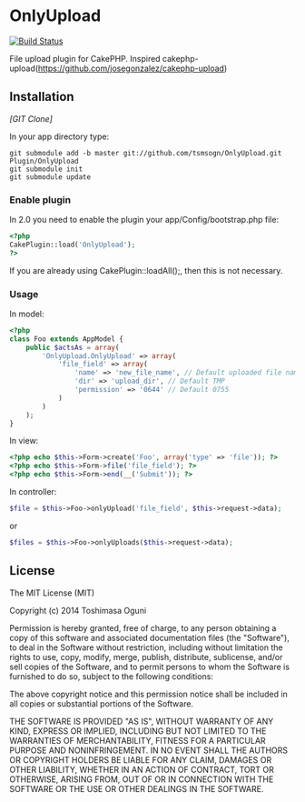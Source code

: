 # OnlyUpload

[![Build Status](https://travis-ci.org/tsmsogn/OnlyUpload.svg)](https://travis-ci.org/tsmsogn/OnlyUpload)

File upload plugin for CakePHP. Inspired cakephp-upload(https://github.com/josegonzalez/cakephp-upload)

## Installation

_[GIT Clone]_

In your app directory type:

```shell
git submodule add -b master git://github.com/tsmsogn/OnlyUpload.git Plugin/OnlyUpload
git submodule init
git submodule update
```

### Enable plugin

In 2.0 you need to enable the plugin your app/Config/bootstrap.php file:

```php
<?php
CakePlugin::load('OnlyUpload');
?>
```

If you are already using CakePlugin::loadAll();, then this is not necessary.

### Usage

In model:

```php
<?php
class Foo extends AppModel {
	public $actsAs = array(
		'OnlyUpload.OnlyUpload' => array(
			'file_field' => array(
				'name' => 'new_file_name', // Default uploaded file name
				'dir' => 'upload_dir', // Default TMP
				'permission' => '0644' // Default 0755
			)
		)
	);
}
```

In view:

```php
<?php echo $this->Form->create('Foo', array('type' => 'file')); ?>
<?php echo $this->Form->file('file_field'); ?>
<?php echo $this->Form->end(__('Submit')); ?>
```

In controller:

```php
$file = $this->Foo->onlyUpload('file_field', $this->request->data);
```

or

```php
$files = $this->Foo->onlyUploads($this->request->data);
```

## License

The MIT License (MIT)

Copyright (c) 2014 Toshimasa Oguni

Permission is hereby granted, free of charge, to any person obtaining a copy
of this software and associated documentation files (the "Software"), to deal
in the Software without restriction, including without limitation the rights
to use, copy, modify, merge, publish, distribute, sublicense, and/or sell
copies of the Software, and to permit persons to whom the Software is
furnished to do so, subject to the following conditions:

The above copyright notice and this permission notice shall be included in
all copies or substantial portions of the Software.

THE SOFTWARE IS PROVIDED "AS IS", WITHOUT WARRANTY OF ANY KIND, EXPRESS OR
IMPLIED, INCLUDING BUT NOT LIMITED TO THE WARRANTIES OF MERCHANTABILITY,
FITNESS FOR A PARTICULAR PURPOSE AND NONINFRINGEMENT. IN NO EVENT SHALL THE
AUTHORS OR COPYRIGHT HOLDERS BE LIABLE FOR ANY CLAIM, DAMAGES OR OTHER
LIABILITY, WHETHER IN AN ACTION OF CONTRACT, TORT OR OTHERWISE, ARISING FROM,
OUT OF OR IN CONNECTION WITH THE SOFTWARE OR THE USE OR OTHER DEALINGS IN
THE SOFTWARE.
